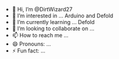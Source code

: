 - 👋 Hi, I’m @DirtWizard27
- 👀 I’m interested in ... Arduino and Defold
- 🌱 I’m currently learning ... Defold
- 💞️ I’m looking to collaborate on ...
- 📫 How to reach me ...
- 😄 Pronouns: ...
- ⚡ Fun fact: ...

<!---
DirtWizard27/DirtWizard27 is a ✨ special ✨ repository because its `README.md` (this file) appears on your GitHub profile.
You can click the Preview link to take a look at your changes.
--->
